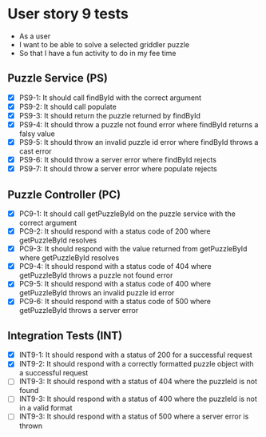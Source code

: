 # User story 9 tests

- As a user
- I want to be able to solve a selected griddler puzzle
- So that I have a fun activity to do in my fee time

## Puzzle Service (PS)

- [x] PS9-1: It should call findById with the correct argument
- [x] PS9-2: It should call populate
- [x] PS9-3: It should return the puzzle returned by findById
- [x] PS9-4: It should throw a puzzle not found error where findById returns a falsy value
- [x] PS9-5: It should throw an invalid puzzle id error where findById throws a cast error
- [x] PS9-6: It should throw a server error where findById rejects
- [x] PS9-7: It should throw a server error where populate rejects

## Puzzle Controller (PC)

- [x] PC9-1: It should call getPuzzleById on the puzzle service with the correct argument
- [x] PC9-2: It should respond with a status code of 200 where getPuzzleById resolves
- [x] PC9-3: It should respond with the value returned from getPuzzleById where getPuzzleById resolves
- [x] PC9-4: It should respond with a status code of 404 where getPuzzleById throws a puzzle not found error
- [x] PC9-5: It should respond with a status code of 400 where getPuzzleById throws an invalid puzzle id error
- [x] PC9-6: It should respond with a status code of 500 where getPuzzleById throws a server error

## Integration Tests (INT)

- [x] INT9-1: It should respond with a status of 200 for a successful request
- [x] INT9-2: It should respond with a correctly formatted puzzle object with a successful request
- [ ] INT9-3: It should respond with a status of 404 where the puzzleId is not found
- [ ] INT9-3: It should respond with a status of 400 where the puzzleId is not in a valid format
- [ ] INT9-3: It should respond with a status of 500 where a server error is thrown
